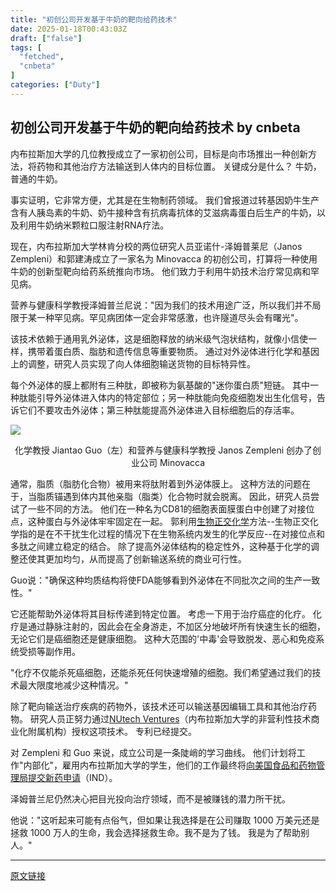 ```yaml
---
title: "初创公司开发基于牛奶的靶向给药技术"
date: 2025-01-18T00:43:03Z
draft: ["false"]
tags: [
  "fetched",
  "cnbeta"
]
categories: ["Duty"]
---
```

初创公司开发基于牛奶的靶向给药技术 by cnbeta
------
<div style="margin-top:10px" class="content" id="artibody"><p>内布拉斯加大学的几位教授成立了一家初创公司，目标是向市场推出一种创新方法，将药物和其他治疗方法输送到人体内的目标位置。 关键成分是什么？ 牛奶，普通的牛奶。</p><div class="article-global"></div><p>事实证明，它非常方便，尤其是在生物制药领域。 我们曾报道过转基因奶牛生产含有人胰岛素的牛奶、奶牛接种含有抗病毒抗体的艾滋病毒蛋白后生产的牛奶，以及利用牛奶纳米颗粒口服注射RNA疗法。</p><p>现在，内布拉斯加大学林肯分校的两位研究人员亚诺什-泽姆普莱尼（Janos Zempleni）和郭建涛成立了一家名为 Minovacca 的初创公司，打算将一种使用牛奶的创新型靶向给药系统推向市场。 他们致力于利用牛奶技术治疗常见病和罕见病。</p><p>营养与健康科学教授泽姆普兰尼说："因为我们的技术用途广泛，所以我们并不局限于某一种罕见病。罕见病团体一定会非常感激，也许隧道尽头会有曙光"。</p><p>该技术依赖于通用乳外泌体，这是细胞释放的纳米级气泡状结构，就像小信使一样，携带着蛋白质、脂肪和遗传信息等重要物质。 通过对外泌体进行化学和基因上的调整，研究人员实现了向人体细胞输送货物的目标特异性。</p><p>每个外泌体的膜上都附有三种肽，即被称为氨基酸的"迷你蛋白质"短链。 其中一种肽能引导外泌体进入体内的特定部位；另一种肽能向免疫细胞发出生化信号，告诉它们不要攻击外泌体；第三种肽能提高外泌体进入目标细胞后的存活率。</p><p style="text-align: center;"><a href="https://newatlas.com/medical-tech/milk-exosomes-targeted-drug-delivery/#gallery:2?itm_source=newatlas&amp;itm_medium=article-body"><p><img src="https://static.cnbetacdn.com/article/2025/0117/ed2ec6847f5f363.jpg"><br></p></a></p><p style="text-align: center;">化学教授 Jiantao Guo（左）和营养与健康科学教授 Janos Zempleni 创办了创业公司 Minovacca</p><p>通常，脂质（脂肪化合物）被用来将肽附着到外泌体膜上。 这种方法的问题在于，当脂质锚遇到体内其他亲脂（脂类）化合物时就会脱离。 因此，研究人员尝试了一些不同的方法。 他们在一种名为CD81的细胞表面膜蛋白中创建了对接位点，这种蛋白与外泌体牢牢固定在一起。 郭利用<a href="https://pubs.acs.org/doi/10.1021/acs.bioconjchem.1c00461" target="_blank" ai="0" uid="74" original="true" translated="true">生物正交化学</a>方法--生物正交化学指的是在不干扰生化过程的情况下在生物系统内发生的化学反应--在对接位点和多肽之间建立稳定的结合。 除了提高外泌体结构的稳定性外，这种基于化学的调整还使其更加均匀，从而提高了创新输送系统的商业可行性。</p><p>Guo说："确保这种均质结构将使FDA能够看到外泌体在不同批次之间的生产一致性。"</p><p>它还能帮助外泌体将其目标传递到特定位置。 考虑一下用于治疗癌症的化疗。 化疗是通过静脉注射的，因此会在全身游走，不加区分地破坏所有快速生长的细胞，无论它们是癌细胞还是健康细胞。 这种大范围的'中毒'会导致脱发、恶心和免疫系统受损等副作用。</p><p>"化疗不仅能杀死癌细胞，还能杀死任何快速增殖的细胞。我们希望通过我们的技术最大限度地减少这种情况。"</p><p>除了靶向输送治疗疾病的药物外，该技术还可以输送基因编辑工具和其他治疗药物。 研究人员正努力通过<a href="https://www.nutechventures.org/" target="_blank" ai="0" uid="79" original="true" translated="true">NUtech Ventures</a>（内布拉斯加大学的非营利性技术商业化附属机构）授权这项技术。 专利已经提交。</p><p>对 Zempleni 和 Guo 来说，成立公司是一条陡峭的学习曲线。 他们计划将工作"内部化"，雇用内布拉斯加大学的学生，他们的工作最终将<a href="https://www.fda.gov/drugs/types-applications/investigational-new-drug-ind-application" target="_blank" ai="0" uid="81" original="true" translated="true">向美国食品和药物管理局提交新药申请</a>（IND）。</p><p>泽姆普兰尼仍然决心把目光投向治疗领域，而不是被赚钱的潜力所干扰。</p><p>他说："这听起来可能有点俗气，但如果让我选择是在公司赚取 1000 万美元还是拯救 1000 万人的生命，我会选择拯救生命。我不是为了钱。 我是为了帮助别人。"</p><figcaption itemprop="caption" uid="71" original="true" translated="true"></figcaption></div>  
<hr>
<a href="https://m.cnbeta.com.tw/wap/view/1471956.htm",target="_blank" rel="noopener noreferrer">原文链接</a>
